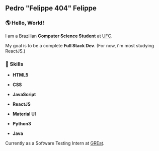 ## Pedro "Felippe 404" Felippe

### 🌎 Hello, World!

I am a Brazilian <strong>Computer Science Student</strong> at <a href="http://www.ufc.br/">UFC</a>.

My goal is to be a complete <strong> Full Stack Dev</strong>. (For now, i'm most studying ReactJS.)

### 🤹 Skills

<strong>

- HTML5

- CSS

- JavaScript

- ReactJS

- Material UI

- Python3

- Java
  </strong>

Currently as a Software Testing Intern at <a href="http://www.ufc.br/">GREat</a>.

